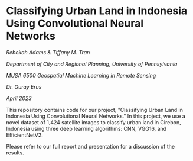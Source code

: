 # Classifying Urban Land in Indonesia Using Convolutional Neural Networks 

_Rebekah Adams & Tiffany M. Tran_

_Department of City and Regional Planning, University of Pennsylvania_

_MUSA 6500 Geospatial Machine Learning in Remote Sensing_

_Dr. Guray Erus_

_April 2023_


This repository contains code for our project, "Classifying Urban Land in Indonesia Using Convolutional Neural Networks." In this project, we use a novel dataset of 1,424 satellite images to classify urban land in Cirebon, Indonesia using three deep learning algorithms: CNN, VGG16, and EfficientNetV2.

Please refer to our full report and presentation for a discussion of the results.

